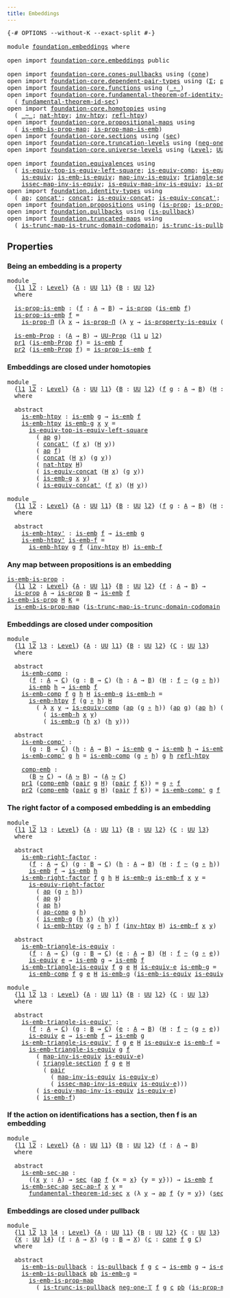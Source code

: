 ```yaml
---
title: Embeddings
---
```


<pre class="Agda"><a id="36" class="Symbol">{-#</a> <a id="40" class="Keyword">OPTIONS</a> <a id="48" class="Pragma">--without-K</a> <a id="60" class="Pragma">--exact-split</a> <a id="74" class="Symbol">#-}</a>

<a id="79" class="Keyword">module</a> <a id="86" href="foundation.embeddings.html" class="Module">foundation.embeddings</a> <a id="108" class="Keyword">where</a>

<a id="115" class="Keyword">open</a> <a id="120" class="Keyword">import</a> <a id="127" href="foundation-core.embeddings.html" class="Module">foundation-core.embeddings</a> <a id="154" class="Keyword">public</a>

<a id="162" class="Keyword">open</a> <a id="167" class="Keyword">import</a> <a id="174" href="foundation-core.cones-pullbacks.html" class="Module">foundation-core.cones-pullbacks</a> <a id="206" class="Keyword">using</a> <a id="212" class="Symbol">(</a><a id="213" href="foundation-core.cones-pullbacks.html#1272" class="Function">cone</a><a id="217" class="Symbol">)</a>
<a id="219" class="Keyword">open</a> <a id="224" class="Keyword">import</a> <a id="231" href="foundation-core.dependent-pair-types.html" class="Module">foundation-core.dependent-pair-types</a> <a id="268" class="Keyword">using</a> <a id="274" class="Symbol">(</a><a id="275" href="foundation-core.dependent-pair-types.html#502" class="Record">Σ</a><a id="276" class="Symbol">;</a> <a id="278" href="foundation-core.dependent-pair-types.html#575" class="InductiveConstructor">pair</a><a id="282" class="Symbol">;</a> <a id="284" href="foundation-core.dependent-pair-types.html#592" class="Field">pr1</a><a id="287" class="Symbol">;</a> <a id="289" href="foundation-core.dependent-pair-types.html#604" class="Field">pr2</a><a id="292" class="Symbol">)</a>
<a id="294" class="Keyword">open</a> <a id="299" class="Keyword">import</a> <a id="306" href="foundation-core.functions.html" class="Module">foundation-core.functions</a> <a id="332" class="Keyword">using</a> <a id="338" class="Symbol">(</a><a id="339" href="foundation-core.functions.html#407" class="Function Operator">_∘_</a><a id="342" class="Symbol">)</a>
<a id="344" class="Keyword">open</a> <a id="349" class="Keyword">import</a> <a id="356" href="foundation-core.fundamental-theorem-of-identity-types.html" class="Module">foundation-core.fundamental-theorem-of-identity-types</a> <a id="410" class="Keyword">using</a>
  <a id="418" class="Symbol">(</a> <a id="420" href="foundation-core.fundamental-theorem-of-identity-types.html#4029" class="Function">fundamental-theorem-id-sec</a><a id="446" class="Symbol">)</a>
<a id="448" class="Keyword">open</a> <a id="453" class="Keyword">import</a> <a id="460" href="foundation-core.homotopies.html" class="Module">foundation-core.homotopies</a> <a id="487" class="Keyword">using</a>
  <a id="495" class="Symbol">(</a> <a id="497" href="foundation-core.homotopies.html#467" class="Function Operator">_~_</a><a id="500" class="Symbol">;</a> <a id="502" href="foundation-core.homotopies.html#3430" class="Function">nat-htpy</a><a id="510" class="Symbol">;</a> <a id="512" href="foundation-core.homotopies.html#889" class="Function">inv-htpy</a><a id="520" class="Symbol">;</a> <a id="522" href="foundation-core.homotopies.html#632" class="Function">refl-htpy</a><a id="531" class="Symbol">)</a>
<a id="533" class="Keyword">open</a> <a id="538" class="Keyword">import</a> <a id="545" href="foundation-core.propositional-maps.html" class="Module">foundation-core.propositional-maps</a> <a id="580" class="Keyword">using</a>
  <a id="588" class="Symbol">(</a> <a id="590" href="foundation-core.propositional-maps.html#1524" class="Function">is-emb-is-prop-map</a><a id="608" class="Symbol">;</a> <a id="610" href="foundation-core.propositional-maps.html#1866" class="Function">is-prop-map-is-emb</a><a id="628" class="Symbol">)</a>
<a id="630" class="Keyword">open</a> <a id="635" class="Keyword">import</a> <a id="642" href="foundation-core.sections.html" class="Module">foundation-core.sections</a> <a id="667" class="Keyword">using</a> <a id="673" class="Symbol">(</a><a id="674" href="foundation-core.sections.html#521" class="Function">sec</a><a id="677" class="Symbol">)</a>
<a id="679" class="Keyword">open</a> <a id="684" class="Keyword">import</a> <a id="691" href="foundation-core.truncation-levels.html" class="Module">foundation-core.truncation-levels</a> <a id="725" class="Keyword">using</a> <a id="731" class="Symbol">(</a><a id="732" href="foundation-core.truncation-levels.html#435" class="Function">neg-one-𝕋</a><a id="741" class="Symbol">)</a>
<a id="743" class="Keyword">open</a> <a id="748" class="Keyword">import</a> <a id="755" href="foundation-core.universe-levels.html" class="Module">foundation-core.universe-levels</a> <a id="787" class="Keyword">using</a> <a id="793" class="Symbol">(</a><a id="794" href="Agda.Primitive.html#597" class="Postulate">Level</a><a id="799" class="Symbol">;</a> <a id="801" href="foundation-core.universe-levels.html#222" class="Primitive">UU</a><a id="803" class="Symbol">;</a> <a id="805" href="Agda.Primitive.html#810" class="Primitive Operator">_⊔_</a><a id="808" class="Symbol">)</a>

<a id="811" class="Keyword">open</a> <a id="816" class="Keyword">import</a> <a id="823" href="foundation.equivalences.html" class="Module">foundation.equivalences</a> <a id="847" class="Keyword">using</a>
  <a id="855" class="Symbol">(</a> <a id="857" href="foundation-core.equivalences.html#14140" class="Function">is-equiv-top-is-equiv-left-square</a><a id="890" class="Symbol">;</a> <a id="892" href="foundation-core.equivalences.html#7183" class="Function">is-equiv-comp</a><a id="905" class="Symbol">;</a> <a id="907" href="foundation-core.equivalences.html#8868" class="Function">is-equiv-right-factor</a><a id="928" class="Symbol">;</a>
    <a id="934" href="foundation-core.equivalences.html#1542" class="Function">is-equiv</a><a id="942" class="Symbol">;</a> <a id="944" href="foundation-core.equivalences.html#15392" class="Function">is-emb-is-equiv</a><a id="959" class="Symbol">;</a> <a id="961" href="foundation-core.equivalences.html#4173" class="Function">map-inv-is-equiv</a><a id="977" class="Symbol">;</a> <a id="979" href="foundation-core.equivalences.html#6036" class="Function">triangle-section</a><a id="995" class="Symbol">;</a>
    <a id="1001" href="foundation-core.equivalences.html#4251" class="Function">issec-map-inv-is-equiv</a><a id="1023" class="Symbol">;</a> <a id="1025" href="foundation-core.equivalences.html#4706" class="Function">is-equiv-map-inv-is-equiv</a><a id="1050" class="Symbol">;</a> <a id="1052" href="foundation.equivalences.html#12215" class="Function">is-property-is-equiv</a><a id="1072" class="Symbol">)</a>
<a id="1074" class="Keyword">open</a> <a id="1079" class="Keyword">import</a> <a id="1086" href="foundation.identity-types.html" class="Module">foundation.identity-types</a> <a id="1112" class="Keyword">using</a>
  <a id="1120" class="Symbol">(</a> <a id="1122" href="foundation-core.identity-types.html#2853" class="Function">ap</a><a id="1124" class="Symbol">;</a> <a id="1126" href="foundation-core.identity-types.html#1384" class="Function">concat&#39;</a><a id="1133" class="Symbol">;</a> <a id="1135" href="foundation-core.identity-types.html#1302" class="Function">concat</a><a id="1141" class="Symbol">;</a> <a id="1143" href="foundation.identity-types.html#1705" class="Function">is-equiv-concat</a><a id="1158" class="Symbol">;</a> <a id="1160" href="foundation.identity-types.html#2476" class="Function">is-equiv-concat&#39;</a><a id="1176" class="Symbol">;</a> <a id="1178" href="foundation-core.identity-types.html#3117" class="Function">ap-comp</a><a id="1185" class="Symbol">)</a>
<a id="1187" class="Keyword">open</a> <a id="1192" class="Keyword">import</a> <a id="1199" href="foundation.propositions.html" class="Module">foundation.propositions</a> <a id="1223" class="Keyword">using</a> <a id="1229" class="Symbol">(</a><a id="1230" href="foundation-core.propositions.html#1295" class="Function">is-prop</a><a id="1237" class="Symbol">;</a> <a id="1239" href="foundation-core.propositions.html#6147" class="Function">is-prop-Π</a><a id="1248" class="Symbol">;</a> <a id="1250" href="foundation-core.propositions.html#1380" class="Function">UU-Prop</a><a id="1257" class="Symbol">)</a>
<a id="1259" class="Keyword">open</a> <a id="1264" class="Keyword">import</a> <a id="1271" href="foundation.pullbacks.html" class="Module">foundation.pullbacks</a> <a id="1292" class="Keyword">using</a> <a id="1298" class="Symbol">(</a><a id="1299" href="foundation-core.pullbacks.html#2909" class="Function">is-pullback</a><a id="1310" class="Symbol">)</a>
<a id="1312" class="Keyword">open</a> <a id="1317" class="Keyword">import</a> <a id="1324" href="foundation.truncated-maps.html" class="Module">foundation.truncated-maps</a> <a id="1350" class="Keyword">using</a>
  <a id="1358" class="Symbol">(</a> <a id="1360" href="foundation-core.truncated-maps.html#4572" class="Function">is-trunc-map-is-trunc-domain-codomain</a><a id="1397" class="Symbol">;</a> <a id="1399" href="foundation.truncated-maps.html#1331" class="Function">is-trunc-is-pullback</a><a id="1419" class="Symbol">)</a>
</pre>
## Properties

### Being an embedding is a property

<pre class="Agda"><a id="1487" class="Keyword">module</a> <a id="1494" href="foundation.embeddings.html#1494" class="Module">_</a>
  <a id="1498" class="Symbol">{</a><a id="1499" href="foundation.embeddings.html#1499" class="Bound">l1</a> <a id="1502" href="foundation.embeddings.html#1502" class="Bound">l2</a> <a id="1505" class="Symbol">:</a> <a id="1507" href="Agda.Primitive.html#597" class="Postulate">Level</a><a id="1512" class="Symbol">}</a> <a id="1514" class="Symbol">{</a><a id="1515" href="foundation.embeddings.html#1515" class="Bound">A</a> <a id="1517" class="Symbol">:</a> <a id="1519" href="foundation-core.universe-levels.html#222" class="Primitive">UU</a> <a id="1522" href="foundation.embeddings.html#1499" class="Bound">l1</a><a id="1524" class="Symbol">}</a> <a id="1526" class="Symbol">{</a><a id="1527" href="foundation.embeddings.html#1527" class="Bound">B</a> <a id="1529" class="Symbol">:</a> <a id="1531" href="foundation-core.universe-levels.html#222" class="Primitive">UU</a> <a id="1534" href="foundation.embeddings.html#1502" class="Bound">l2</a><a id="1536" class="Symbol">}</a>
  <a id="1540" class="Keyword">where</a>
  
  <a id="1551" href="foundation.embeddings.html#1551" class="Function">is-prop-is-emb</a> <a id="1566" class="Symbol">:</a> <a id="1568" class="Symbol">(</a><a id="1569" href="foundation.embeddings.html#1569" class="Bound">f</a> <a id="1571" class="Symbol">:</a> <a id="1573" href="foundation.embeddings.html#1515" class="Bound">A</a> <a id="1575" class="Symbol">→</a> <a id="1577" href="foundation.embeddings.html#1527" class="Bound">B</a><a id="1578" class="Symbol">)</a> <a id="1580" class="Symbol">→</a> <a id="1582" href="foundation-core.propositions.html#1295" class="Function">is-prop</a> <a id="1590" class="Symbol">(</a><a id="1591" href="foundation-core.embeddings.html#980" class="Function">is-emb</a> <a id="1598" href="foundation.embeddings.html#1569" class="Bound">f</a><a id="1599" class="Symbol">)</a>
  <a id="1603" href="foundation.embeddings.html#1551" class="Function">is-prop-is-emb</a> <a id="1618" href="foundation.embeddings.html#1618" class="Bound">f</a> <a id="1620" class="Symbol">=</a>
    <a id="1626" href="foundation-core.propositions.html#6147" class="Function">is-prop-Π</a> <a id="1636" class="Symbol">(λ</a> <a id="1639" href="foundation.embeddings.html#1639" class="Bound">x</a> <a id="1641" class="Symbol">→</a> <a id="1643" href="foundation-core.propositions.html#6147" class="Function">is-prop-Π</a> <a id="1653" class="Symbol">(λ</a> <a id="1656" href="foundation.embeddings.html#1656" class="Bound">y</a> <a id="1658" class="Symbol">→</a> <a id="1660" href="foundation.equivalences.html#12215" class="Function">is-property-is-equiv</a> <a id="1681" class="Symbol">(</a><a id="1682" href="foundation-core.identity-types.html#2853" class="Function">ap</a> <a id="1685" href="foundation.embeddings.html#1618" class="Bound">f</a><a id="1686" class="Symbol">)))</a>

  <a id="1693" href="foundation.embeddings.html#1693" class="Function">is-emb-Prop</a> <a id="1705" class="Symbol">:</a> <a id="1707" class="Symbol">(</a><a id="1708" href="foundation.embeddings.html#1515" class="Bound">A</a> <a id="1710" class="Symbol">→</a> <a id="1712" href="foundation.embeddings.html#1527" class="Bound">B</a><a id="1713" class="Symbol">)</a> <a id="1715" class="Symbol">→</a> <a id="1717" href="foundation-core.propositions.html#1380" class="Function">UU-Prop</a> <a id="1725" class="Symbol">(</a><a id="1726" href="foundation.embeddings.html#1499" class="Bound">l1</a> <a id="1729" href="Agda.Primitive.html#810" class="Primitive Operator">⊔</a> <a id="1731" href="foundation.embeddings.html#1502" class="Bound">l2</a><a id="1733" class="Symbol">)</a>
  <a id="1737" href="foundation-core.dependent-pair-types.html#592" class="Field">pr1</a> <a id="1741" class="Symbol">(</a><a id="1742" href="foundation.embeddings.html#1693" class="Function">is-emb-Prop</a> <a id="1754" href="foundation.embeddings.html#1754" class="Bound">f</a><a id="1755" class="Symbol">)</a> <a id="1757" class="Symbol">=</a> <a id="1759" href="foundation-core.embeddings.html#980" class="Function">is-emb</a> <a id="1766" href="foundation.embeddings.html#1754" class="Bound">f</a>
  <a id="1770" href="foundation-core.dependent-pair-types.html#604" class="Field">pr2</a> <a id="1774" class="Symbol">(</a><a id="1775" href="foundation.embeddings.html#1693" class="Function">is-emb-Prop</a> <a id="1787" href="foundation.embeddings.html#1787" class="Bound">f</a><a id="1788" class="Symbol">)</a> <a id="1790" class="Symbol">=</a> <a id="1792" href="foundation.embeddings.html#1551" class="Function">is-prop-is-emb</a> <a id="1807" href="foundation.embeddings.html#1787" class="Bound">f</a>
</pre>
### Embeddings are closed under homotopies

<pre class="Agda"><a id="1866" class="Keyword">module</a> <a id="1873" href="foundation.embeddings.html#1873" class="Module">_</a>
  <a id="1877" class="Symbol">{</a><a id="1878" href="foundation.embeddings.html#1878" class="Bound">l1</a> <a id="1881" href="foundation.embeddings.html#1881" class="Bound">l2</a> <a id="1884" class="Symbol">:</a> <a id="1886" href="Agda.Primitive.html#597" class="Postulate">Level</a><a id="1891" class="Symbol">}</a> <a id="1893" class="Symbol">{</a><a id="1894" href="foundation.embeddings.html#1894" class="Bound">A</a> <a id="1896" class="Symbol">:</a> <a id="1898" href="foundation-core.universe-levels.html#222" class="Primitive">UU</a> <a id="1901" href="foundation.embeddings.html#1878" class="Bound">l1</a><a id="1903" class="Symbol">}</a> <a id="1905" class="Symbol">{</a><a id="1906" href="foundation.embeddings.html#1906" class="Bound">B</a> <a id="1908" class="Symbol">:</a> <a id="1910" href="foundation-core.universe-levels.html#222" class="Primitive">UU</a> <a id="1913" href="foundation.embeddings.html#1881" class="Bound">l2</a><a id="1915" class="Symbol">}</a> <a id="1917" class="Symbol">(</a><a id="1918" href="foundation.embeddings.html#1918" class="Bound">f</a> <a id="1920" href="foundation.embeddings.html#1920" class="Bound">g</a> <a id="1922" class="Symbol">:</a> <a id="1924" href="foundation.embeddings.html#1894" class="Bound">A</a> <a id="1926" class="Symbol">→</a> <a id="1928" href="foundation.embeddings.html#1906" class="Bound">B</a><a id="1929" class="Symbol">)</a> <a id="1931" class="Symbol">(</a><a id="1932" href="foundation.embeddings.html#1932" class="Bound">H</a> <a id="1934" class="Symbol">:</a> <a id="1936" href="foundation.embeddings.html#1918" class="Bound">f</a> <a id="1938" href="foundation-core.homotopies.html#467" class="Function Operator">~</a> <a id="1940" href="foundation.embeddings.html#1920" class="Bound">g</a><a id="1941" class="Symbol">)</a>
  <a id="1945" class="Keyword">where</a>

  <a id="1954" class="Keyword">abstract</a>
    <a id="1967" href="foundation.embeddings.html#1967" class="Function">is-emb-htpy</a> <a id="1979" class="Symbol">:</a> <a id="1981" href="foundation-core.embeddings.html#980" class="Function">is-emb</a> <a id="1988" href="foundation.embeddings.html#1920" class="Bound">g</a> <a id="1990" class="Symbol">→</a> <a id="1992" href="foundation-core.embeddings.html#980" class="Function">is-emb</a> <a id="1999" href="foundation.embeddings.html#1918" class="Bound">f</a>
    <a id="2005" href="foundation.embeddings.html#1967" class="Function">is-emb-htpy</a> <a id="2017" href="foundation.embeddings.html#2017" class="Bound">is-emb-g</a> <a id="2026" href="foundation.embeddings.html#2026" class="Bound">x</a> <a id="2028" href="foundation.embeddings.html#2028" class="Bound">y</a> <a id="2030" class="Symbol">=</a>
      <a id="2038" href="foundation-core.equivalences.html#14140" class="Function">is-equiv-top-is-equiv-left-square</a>
        <a id="2080" class="Symbol">(</a> <a id="2082" href="foundation-core.identity-types.html#2853" class="Function">ap</a> <a id="2085" href="foundation.embeddings.html#1920" class="Bound">g</a><a id="2086" class="Symbol">)</a>
        <a id="2096" class="Symbol">(</a> <a id="2098" href="foundation-core.identity-types.html#1384" class="Function">concat&#39;</a> <a id="2106" class="Symbol">(</a><a id="2107" href="foundation.embeddings.html#1918" class="Bound">f</a> <a id="2109" href="foundation.embeddings.html#2026" class="Bound">x</a><a id="2110" class="Symbol">)</a> <a id="2112" class="Symbol">(</a><a id="2113" href="foundation.embeddings.html#1932" class="Bound">H</a> <a id="2115" href="foundation.embeddings.html#2028" class="Bound">y</a><a id="2116" class="Symbol">))</a>
        <a id="2127" class="Symbol">(</a> <a id="2129" href="foundation-core.identity-types.html#2853" class="Function">ap</a> <a id="2132" href="foundation.embeddings.html#1918" class="Bound">f</a><a id="2133" class="Symbol">)</a>
        <a id="2143" class="Symbol">(</a> <a id="2145" href="foundation-core.identity-types.html#1302" class="Function">concat</a> <a id="2152" class="Symbol">(</a><a id="2153" href="foundation.embeddings.html#1932" class="Bound">H</a> <a id="2155" href="foundation.embeddings.html#2026" class="Bound">x</a><a id="2156" class="Symbol">)</a> <a id="2158" class="Symbol">(</a><a id="2159" href="foundation.embeddings.html#1920" class="Bound">g</a> <a id="2161" href="foundation.embeddings.html#2028" class="Bound">y</a><a id="2162" class="Symbol">))</a>
        <a id="2173" class="Symbol">(</a> <a id="2175" href="foundation-core.homotopies.html#3430" class="Function">nat-htpy</a> <a id="2184" href="foundation.embeddings.html#1932" class="Bound">H</a><a id="2185" class="Symbol">)</a>
        <a id="2195" class="Symbol">(</a> <a id="2197" href="foundation.identity-types.html#1705" class="Function">is-equiv-concat</a> <a id="2213" class="Symbol">(</a><a id="2214" href="foundation.embeddings.html#1932" class="Bound">H</a> <a id="2216" href="foundation.embeddings.html#2026" class="Bound">x</a><a id="2217" class="Symbol">)</a> <a id="2219" class="Symbol">(</a><a id="2220" href="foundation.embeddings.html#1920" class="Bound">g</a> <a id="2222" href="foundation.embeddings.html#2028" class="Bound">y</a><a id="2223" class="Symbol">))</a>
        <a id="2234" class="Symbol">(</a> <a id="2236" href="foundation.embeddings.html#2017" class="Bound">is-emb-g</a> <a id="2245" href="foundation.embeddings.html#2026" class="Bound">x</a> <a id="2247" href="foundation.embeddings.html#2028" class="Bound">y</a><a id="2248" class="Symbol">)</a>
        <a id="2258" class="Symbol">(</a> <a id="2260" href="foundation.identity-types.html#2476" class="Function">is-equiv-concat&#39;</a> <a id="2277" class="Symbol">(</a><a id="2278" href="foundation.embeddings.html#1918" class="Bound">f</a> <a id="2280" href="foundation.embeddings.html#2026" class="Bound">x</a><a id="2281" class="Symbol">)</a> <a id="2283" class="Symbol">(</a><a id="2284" href="foundation.embeddings.html#1932" class="Bound">H</a> <a id="2286" href="foundation.embeddings.html#2028" class="Bound">y</a><a id="2287" class="Symbol">))</a>

<a id="2291" class="Keyword">module</a> <a id="2298" href="foundation.embeddings.html#2298" class="Module">_</a>
  <a id="2302" class="Symbol">{</a><a id="2303" href="foundation.embeddings.html#2303" class="Bound">l1</a> <a id="2306" href="foundation.embeddings.html#2306" class="Bound">l2</a> <a id="2309" class="Symbol">:</a> <a id="2311" href="Agda.Primitive.html#597" class="Postulate">Level</a><a id="2316" class="Symbol">}</a> <a id="2318" class="Symbol">{</a><a id="2319" href="foundation.embeddings.html#2319" class="Bound">A</a> <a id="2321" class="Symbol">:</a> <a id="2323" href="foundation-core.universe-levels.html#222" class="Primitive">UU</a> <a id="2326" href="foundation.embeddings.html#2303" class="Bound">l1</a><a id="2328" class="Symbol">}</a> <a id="2330" class="Symbol">{</a><a id="2331" href="foundation.embeddings.html#2331" class="Bound">B</a> <a id="2333" class="Symbol">:</a> <a id="2335" href="foundation-core.universe-levels.html#222" class="Primitive">UU</a> <a id="2338" href="foundation.embeddings.html#2306" class="Bound">l2</a><a id="2340" class="Symbol">}</a> <a id="2342" class="Symbol">(</a><a id="2343" href="foundation.embeddings.html#2343" class="Bound">f</a> <a id="2345" href="foundation.embeddings.html#2345" class="Bound">g</a> <a id="2347" class="Symbol">:</a> <a id="2349" href="foundation.embeddings.html#2319" class="Bound">A</a> <a id="2351" class="Symbol">→</a> <a id="2353" href="foundation.embeddings.html#2331" class="Bound">B</a><a id="2354" class="Symbol">)</a> <a id="2356" class="Symbol">(</a><a id="2357" href="foundation.embeddings.html#2357" class="Bound">H</a> <a id="2359" class="Symbol">:</a> <a id="2361" href="foundation.embeddings.html#2343" class="Bound">f</a> <a id="2363" href="foundation-core.homotopies.html#467" class="Function Operator">~</a> <a id="2365" href="foundation.embeddings.html#2345" class="Bound">g</a><a id="2366" class="Symbol">)</a>
  <a id="2370" class="Keyword">where</a>
  
  <a id="2381" class="Keyword">abstract</a>
    <a id="2394" href="foundation.embeddings.html#2394" class="Function">is-emb-htpy&#39;</a> <a id="2407" class="Symbol">:</a> <a id="2409" href="foundation-core.embeddings.html#980" class="Function">is-emb</a> <a id="2416" href="foundation.embeddings.html#2343" class="Bound">f</a> <a id="2418" class="Symbol">→</a> <a id="2420" href="foundation-core.embeddings.html#980" class="Function">is-emb</a> <a id="2427" href="foundation.embeddings.html#2345" class="Bound">g</a>
    <a id="2433" href="foundation.embeddings.html#2394" class="Function">is-emb-htpy&#39;</a> <a id="2446" href="foundation.embeddings.html#2446" class="Bound">is-emb-f</a> <a id="2455" class="Symbol">=</a>
      <a id="2463" href="foundation.embeddings.html#1967" class="Function">is-emb-htpy</a> <a id="2475" href="foundation.embeddings.html#2345" class="Bound">g</a> <a id="2477" href="foundation.embeddings.html#2343" class="Bound">f</a> <a id="2479" class="Symbol">(</a><a id="2480" href="foundation-core.homotopies.html#889" class="Function">inv-htpy</a> <a id="2489" href="foundation.embeddings.html#2357" class="Bound">H</a><a id="2490" class="Symbol">)</a> <a id="2492" href="foundation.embeddings.html#2446" class="Bound">is-emb-f</a>
</pre>
### Any map between propositions is an embedding

<pre class="Agda"><a id="is-emb-is-prop"></a><a id="2560" href="foundation.embeddings.html#2560" class="Function">is-emb-is-prop</a> <a id="2575" class="Symbol">:</a>
  <a id="2579" class="Symbol">{</a><a id="2580" href="foundation.embeddings.html#2580" class="Bound">l1</a> <a id="2583" href="foundation.embeddings.html#2583" class="Bound">l2</a> <a id="2586" class="Symbol">:</a> <a id="2588" href="Agda.Primitive.html#597" class="Postulate">Level</a><a id="2593" class="Symbol">}</a> <a id="2595" class="Symbol">{</a><a id="2596" href="foundation.embeddings.html#2596" class="Bound">A</a> <a id="2598" class="Symbol">:</a> <a id="2600" href="foundation-core.universe-levels.html#222" class="Primitive">UU</a> <a id="2603" href="foundation.embeddings.html#2580" class="Bound">l1</a><a id="2605" class="Symbol">}</a> <a id="2607" class="Symbol">{</a><a id="2608" href="foundation.embeddings.html#2608" class="Bound">B</a> <a id="2610" class="Symbol">:</a> <a id="2612" href="foundation-core.universe-levels.html#222" class="Primitive">UU</a> <a id="2615" href="foundation.embeddings.html#2583" class="Bound">l2</a><a id="2617" class="Symbol">}</a> <a id="2619" class="Symbol">{</a><a id="2620" href="foundation.embeddings.html#2620" class="Bound">f</a> <a id="2622" class="Symbol">:</a> <a id="2624" href="foundation.embeddings.html#2596" class="Bound">A</a> <a id="2626" class="Symbol">→</a> <a id="2628" href="foundation.embeddings.html#2608" class="Bound">B</a><a id="2629" class="Symbol">}</a> <a id="2631" class="Symbol">→</a>
  <a id="2635" href="foundation-core.propositions.html#1295" class="Function">is-prop</a> <a id="2643" href="foundation.embeddings.html#2596" class="Bound">A</a> <a id="2645" class="Symbol">→</a> <a id="2647" href="foundation-core.propositions.html#1295" class="Function">is-prop</a> <a id="2655" href="foundation.embeddings.html#2608" class="Bound">B</a> <a id="2657" class="Symbol">→</a> <a id="2659" href="foundation-core.embeddings.html#980" class="Function">is-emb</a> <a id="2666" href="foundation.embeddings.html#2620" class="Bound">f</a>
<a id="2668" href="foundation.embeddings.html#2560" class="Function">is-emb-is-prop</a> <a id="2683" href="foundation.embeddings.html#2683" class="Bound">H</a> <a id="2685" href="foundation.embeddings.html#2685" class="Bound">K</a> <a id="2687" class="Symbol">=</a>
  <a id="2691" href="foundation-core.propositional-maps.html#1524" class="Function">is-emb-is-prop-map</a> <a id="2710" class="Symbol">(</a><a id="2711" href="foundation-core.truncated-maps.html#4572" class="Function">is-trunc-map-is-trunc-domain-codomain</a> <a id="2749" href="foundation-core.truncation-levels.html#435" class="Function">neg-one-𝕋</a> <a id="2759" href="foundation.embeddings.html#2683" class="Bound">H</a> <a id="2761" href="foundation.embeddings.html#2685" class="Bound">K</a><a id="2762" class="Symbol">)</a>
</pre>
### Embeddings are closed under composition

<pre class="Agda"><a id="2822" class="Keyword">module</a> <a id="2829" href="foundation.embeddings.html#2829" class="Module">_</a>
  <a id="2833" class="Symbol">{</a><a id="2834" href="foundation.embeddings.html#2834" class="Bound">l1</a> <a id="2837" href="foundation.embeddings.html#2837" class="Bound">l2</a> <a id="2840" href="foundation.embeddings.html#2840" class="Bound">l3</a> <a id="2843" class="Symbol">:</a> <a id="2845" href="Agda.Primitive.html#597" class="Postulate">Level</a><a id="2850" class="Symbol">}</a> <a id="2852" class="Symbol">{</a><a id="2853" href="foundation.embeddings.html#2853" class="Bound">A</a> <a id="2855" class="Symbol">:</a> <a id="2857" href="foundation-core.universe-levels.html#222" class="Primitive">UU</a> <a id="2860" href="foundation.embeddings.html#2834" class="Bound">l1</a><a id="2862" class="Symbol">}</a> <a id="2864" class="Symbol">{</a><a id="2865" href="foundation.embeddings.html#2865" class="Bound">B</a> <a id="2867" class="Symbol">:</a> <a id="2869" href="foundation-core.universe-levels.html#222" class="Primitive">UU</a> <a id="2872" href="foundation.embeddings.html#2837" class="Bound">l2</a><a id="2874" class="Symbol">}</a> <a id="2876" class="Symbol">{</a><a id="2877" href="foundation.embeddings.html#2877" class="Bound">C</a> <a id="2879" class="Symbol">:</a> <a id="2881" href="foundation-core.universe-levels.html#222" class="Primitive">UU</a> <a id="2884" href="foundation.embeddings.html#2840" class="Bound">l3</a><a id="2886" class="Symbol">}</a>
  <a id="2890" class="Keyword">where</a>

  <a id="2899" class="Keyword">abstract</a>
    <a id="2912" href="foundation.embeddings.html#2912" class="Function">is-emb-comp</a> <a id="2924" class="Symbol">:</a>
      <a id="2932" class="Symbol">(</a><a id="2933" href="foundation.embeddings.html#2933" class="Bound">f</a> <a id="2935" class="Symbol">:</a> <a id="2937" href="foundation.embeddings.html#2853" class="Bound">A</a> <a id="2939" class="Symbol">→</a> <a id="2941" href="foundation.embeddings.html#2877" class="Bound">C</a><a id="2942" class="Symbol">)</a> <a id="2944" class="Symbol">(</a><a id="2945" href="foundation.embeddings.html#2945" class="Bound">g</a> <a id="2947" class="Symbol">:</a> <a id="2949" href="foundation.embeddings.html#2865" class="Bound">B</a> <a id="2951" class="Symbol">→</a> <a id="2953" href="foundation.embeddings.html#2877" class="Bound">C</a><a id="2954" class="Symbol">)</a> <a id="2956" class="Symbol">(</a><a id="2957" href="foundation.embeddings.html#2957" class="Bound">h</a> <a id="2959" class="Symbol">:</a> <a id="2961" href="foundation.embeddings.html#2853" class="Bound">A</a> <a id="2963" class="Symbol">→</a> <a id="2965" href="foundation.embeddings.html#2865" class="Bound">B</a><a id="2966" class="Symbol">)</a> <a id="2968" class="Symbol">(</a><a id="2969" href="foundation.embeddings.html#2969" class="Bound">H</a> <a id="2971" class="Symbol">:</a> <a id="2973" href="foundation.embeddings.html#2933" class="Bound">f</a> <a id="2975" href="foundation-core.homotopies.html#467" class="Function Operator">~</a> <a id="2977" class="Symbol">(</a><a id="2978" href="foundation.embeddings.html#2945" class="Bound">g</a> <a id="2980" href="foundation-core.functions.html#407" class="Function Operator">∘</a> <a id="2982" href="foundation.embeddings.html#2957" class="Bound">h</a><a id="2983" class="Symbol">))</a> <a id="2986" class="Symbol">→</a> <a id="2988" href="foundation-core.embeddings.html#980" class="Function">is-emb</a> <a id="2995" href="foundation.embeddings.html#2945" class="Bound">g</a> <a id="2997" class="Symbol">→</a>
      <a id="3005" href="foundation-core.embeddings.html#980" class="Function">is-emb</a> <a id="3012" href="foundation.embeddings.html#2957" class="Bound">h</a> <a id="3014" class="Symbol">→</a> <a id="3016" href="foundation-core.embeddings.html#980" class="Function">is-emb</a> <a id="3023" href="foundation.embeddings.html#2933" class="Bound">f</a>
    <a id="3029" href="foundation.embeddings.html#2912" class="Function">is-emb-comp</a> <a id="3041" href="foundation.embeddings.html#3041" class="Bound">f</a> <a id="3043" href="foundation.embeddings.html#3043" class="Bound">g</a> <a id="3045" href="foundation.embeddings.html#3045" class="Bound">h</a> <a id="3047" href="foundation.embeddings.html#3047" class="Bound">H</a> <a id="3049" href="foundation.embeddings.html#3049" class="Bound">is-emb-g</a> <a id="3058" href="foundation.embeddings.html#3058" class="Bound">is-emb-h</a> <a id="3067" class="Symbol">=</a>
      <a id="3075" href="foundation.embeddings.html#1967" class="Function">is-emb-htpy</a> <a id="3087" href="foundation.embeddings.html#3041" class="Bound">f</a> <a id="3089" class="Symbol">(</a><a id="3090" href="foundation.embeddings.html#3043" class="Bound">g</a> <a id="3092" href="foundation-core.functions.html#407" class="Function Operator">∘</a> <a id="3094" href="foundation.embeddings.html#3045" class="Bound">h</a><a id="3095" class="Symbol">)</a> <a id="3097" href="foundation.embeddings.html#3047" class="Bound">H</a>
        <a id="3107" class="Symbol">(</a> <a id="3109" class="Symbol">λ</a> <a id="3111" href="foundation.embeddings.html#3111" class="Bound">x</a> <a id="3113" href="foundation.embeddings.html#3113" class="Bound">y</a> <a id="3115" class="Symbol">→</a> <a id="3117" href="foundation-core.equivalences.html#7183" class="Function">is-equiv-comp</a> <a id="3131" class="Symbol">(</a><a id="3132" href="foundation-core.identity-types.html#2853" class="Function">ap</a> <a id="3135" class="Symbol">(</a><a id="3136" href="foundation.embeddings.html#3043" class="Bound">g</a> <a id="3138" href="foundation-core.functions.html#407" class="Function Operator">∘</a> <a id="3140" href="foundation.embeddings.html#3045" class="Bound">h</a><a id="3141" class="Symbol">))</a> <a id="3144" class="Symbol">(</a><a id="3145" href="foundation-core.identity-types.html#2853" class="Function">ap</a> <a id="3148" href="foundation.embeddings.html#3043" class="Bound">g</a><a id="3149" class="Symbol">)</a> <a id="3151" class="Symbol">(</a><a id="3152" href="foundation-core.identity-types.html#2853" class="Function">ap</a> <a id="3155" href="foundation.embeddings.html#3045" class="Bound">h</a><a id="3156" class="Symbol">)</a> <a id="3158" class="Symbol">(</a><a id="3159" href="foundation-core.identity-types.html#3117" class="Function">ap-comp</a> <a id="3167" href="foundation.embeddings.html#3043" class="Bound">g</a> <a id="3169" href="foundation.embeddings.html#3045" class="Bound">h</a><a id="3170" class="Symbol">)</a>
          <a id="3182" class="Symbol">(</a> <a id="3184" href="foundation.embeddings.html#3058" class="Bound">is-emb-h</a> <a id="3193" href="foundation.embeddings.html#3111" class="Bound">x</a> <a id="3195" href="foundation.embeddings.html#3113" class="Bound">y</a><a id="3196" class="Symbol">)</a>
          <a id="3208" class="Symbol">(</a> <a id="3210" href="foundation.embeddings.html#3049" class="Bound">is-emb-g</a> <a id="3219" class="Symbol">(</a><a id="3220" href="foundation.embeddings.html#3045" class="Bound">h</a> <a id="3222" href="foundation.embeddings.html#3111" class="Bound">x</a><a id="3223" class="Symbol">)</a> <a id="3225" class="Symbol">(</a><a id="3226" href="foundation.embeddings.html#3045" class="Bound">h</a> <a id="3228" href="foundation.embeddings.html#3113" class="Bound">y</a><a id="3229" class="Symbol">)))</a>

  <a id="3236" class="Keyword">abstract</a>
    <a id="3249" href="foundation.embeddings.html#3249" class="Function">is-emb-comp&#39;</a> <a id="3262" class="Symbol">:</a>
      <a id="3270" class="Symbol">(</a><a id="3271" href="foundation.embeddings.html#3271" class="Bound">g</a> <a id="3273" class="Symbol">:</a> <a id="3275" href="foundation.embeddings.html#2865" class="Bound">B</a> <a id="3277" class="Symbol">→</a> <a id="3279" href="foundation.embeddings.html#2877" class="Bound">C</a><a id="3280" class="Symbol">)</a> <a id="3282" class="Symbol">(</a><a id="3283" href="foundation.embeddings.html#3283" class="Bound">h</a> <a id="3285" class="Symbol">:</a> <a id="3287" href="foundation.embeddings.html#2853" class="Bound">A</a> <a id="3289" class="Symbol">→</a> <a id="3291" href="foundation.embeddings.html#2865" class="Bound">B</a><a id="3292" class="Symbol">)</a> <a id="3294" class="Symbol">→</a> <a id="3296" href="foundation-core.embeddings.html#980" class="Function">is-emb</a> <a id="3303" href="foundation.embeddings.html#3271" class="Bound">g</a> <a id="3305" class="Symbol">→</a> <a id="3307" href="foundation-core.embeddings.html#980" class="Function">is-emb</a> <a id="3314" href="foundation.embeddings.html#3283" class="Bound">h</a> <a id="3316" class="Symbol">→</a> <a id="3318" href="foundation-core.embeddings.html#980" class="Function">is-emb</a> <a id="3325" class="Symbol">(</a><a id="3326" href="foundation.embeddings.html#3271" class="Bound">g</a> <a id="3328" href="foundation-core.functions.html#407" class="Function Operator">∘</a> <a id="3330" href="foundation.embeddings.html#3283" class="Bound">h</a><a id="3331" class="Symbol">)</a>
    <a id="3337" href="foundation.embeddings.html#3249" class="Function">is-emb-comp&#39;</a> <a id="3350" href="foundation.embeddings.html#3350" class="Bound">g</a> <a id="3352" href="foundation.embeddings.html#3352" class="Bound">h</a> <a id="3354" class="Symbol">=</a> <a id="3356" href="foundation.embeddings.html#2912" class="Function">is-emb-comp</a> <a id="3368" class="Symbol">(</a><a id="3369" href="foundation.embeddings.html#3350" class="Bound">g</a> <a id="3371" href="foundation-core.functions.html#407" class="Function Operator">∘</a> <a id="3373" href="foundation.embeddings.html#3352" class="Bound">h</a><a id="3374" class="Symbol">)</a> <a id="3376" href="foundation.embeddings.html#3350" class="Bound">g</a> <a id="3378" href="foundation.embeddings.html#3352" class="Bound">h</a> <a id="3380" href="foundation-core.homotopies.html#632" class="Function">refl-htpy</a>

    <a id="3395" href="foundation.embeddings.html#3395" class="Function">comp-emb</a> <a id="3404" class="Symbol">:</a>
      <a id="3412" class="Symbol">(</a><a id="3413" href="foundation.embeddings.html#2865" class="Bound">B</a> <a id="3415" href="foundation-core.embeddings.html#1062" class="Function Operator">↪</a> <a id="3417" href="foundation.embeddings.html#2877" class="Bound">C</a><a id="3418" class="Symbol">)</a> <a id="3420" class="Symbol">→</a> <a id="3422" class="Symbol">(</a><a id="3423" href="foundation.embeddings.html#2853" class="Bound">A</a> <a id="3425" href="foundation-core.embeddings.html#1062" class="Function Operator">↪</a> <a id="3427" href="foundation.embeddings.html#2865" class="Bound">B</a><a id="3428" class="Symbol">)</a> <a id="3430" class="Symbol">→</a> <a id="3432" class="Symbol">(</a><a id="3433" href="foundation.embeddings.html#2853" class="Bound">A</a> <a id="3435" href="foundation-core.embeddings.html#1062" class="Function Operator">↪</a> <a id="3437" href="foundation.embeddings.html#2877" class="Bound">C</a><a id="3438" class="Symbol">)</a>
    <a id="3444" href="foundation-core.dependent-pair-types.html#592" class="Field">pr1</a> <a id="3448" class="Symbol">(</a><a id="3449" href="foundation.embeddings.html#3395" class="Function">comp-emb</a> <a id="3458" class="Symbol">(</a><a id="3459" href="foundation-core.dependent-pair-types.html#575" class="InductiveConstructor">pair</a> <a id="3464" href="foundation.embeddings.html#3464" class="Bound">g</a> <a id="3466" href="foundation.embeddings.html#3466" class="Bound">H</a><a id="3467" class="Symbol">)</a> <a id="3469" class="Symbol">(</a><a id="3470" href="foundation-core.dependent-pair-types.html#575" class="InductiveConstructor">pair</a> <a id="3475" href="foundation.embeddings.html#3475" class="Bound">f</a> <a id="3477" href="foundation.embeddings.html#3477" class="Bound">K</a><a id="3478" class="Symbol">))</a> <a id="3481" class="Symbol">=</a> <a id="3483" href="foundation.embeddings.html#3464" class="Bound">g</a> <a id="3485" href="foundation-core.functions.html#407" class="Function Operator">∘</a> <a id="3487" href="foundation.embeddings.html#3475" class="Bound">f</a>
    <a id="3493" href="foundation-core.dependent-pair-types.html#604" class="Field">pr2</a> <a id="3497" class="Symbol">(</a><a id="3498" href="foundation.embeddings.html#3395" class="Function">comp-emb</a> <a id="3507" class="Symbol">(</a><a id="3508" href="foundation-core.dependent-pair-types.html#575" class="InductiveConstructor">pair</a> <a id="3513" href="foundation.embeddings.html#3513" class="Bound">g</a> <a id="3515" href="foundation.embeddings.html#3515" class="Bound">H</a><a id="3516" class="Symbol">)</a> <a id="3518" class="Symbol">(</a><a id="3519" href="foundation-core.dependent-pair-types.html#575" class="InductiveConstructor">pair</a> <a id="3524" href="foundation.embeddings.html#3524" class="Bound">f</a> <a id="3526" href="foundation.embeddings.html#3526" class="Bound">K</a><a id="3527" class="Symbol">))</a> <a id="3530" class="Symbol">=</a> <a id="3532" href="foundation.embeddings.html#3249" class="Function">is-emb-comp&#39;</a> <a id="3545" href="foundation.embeddings.html#3513" class="Bound">g</a> <a id="3547" href="foundation.embeddings.html#3524" class="Bound">f</a> <a id="3549" href="foundation.embeddings.html#3515" class="Bound">H</a> <a id="3551" href="foundation.embeddings.html#3526" class="Bound">K</a>
</pre>
### The right factor of a composed embedding is an embedding

<pre class="Agda"><a id="3628" class="Keyword">module</a> <a id="3635" href="foundation.embeddings.html#3635" class="Module">_</a>
  <a id="3639" class="Symbol">{</a><a id="3640" href="foundation.embeddings.html#3640" class="Bound">l1</a> <a id="3643" href="foundation.embeddings.html#3643" class="Bound">l2</a> <a id="3646" href="foundation.embeddings.html#3646" class="Bound">l3</a> <a id="3649" class="Symbol">:</a> <a id="3651" href="Agda.Primitive.html#597" class="Postulate">Level</a><a id="3656" class="Symbol">}</a> <a id="3658" class="Symbol">{</a><a id="3659" href="foundation.embeddings.html#3659" class="Bound">A</a> <a id="3661" class="Symbol">:</a> <a id="3663" href="foundation-core.universe-levels.html#222" class="Primitive">UU</a> <a id="3666" href="foundation.embeddings.html#3640" class="Bound">l1</a><a id="3668" class="Symbol">}</a> <a id="3670" class="Symbol">{</a><a id="3671" href="foundation.embeddings.html#3671" class="Bound">B</a> <a id="3673" class="Symbol">:</a> <a id="3675" href="foundation-core.universe-levels.html#222" class="Primitive">UU</a> <a id="3678" href="foundation.embeddings.html#3643" class="Bound">l2</a><a id="3680" class="Symbol">}</a> <a id="3682" class="Symbol">{</a><a id="3683" href="foundation.embeddings.html#3683" class="Bound">C</a> <a id="3685" class="Symbol">:</a> <a id="3687" href="foundation-core.universe-levels.html#222" class="Primitive">UU</a> <a id="3690" href="foundation.embeddings.html#3646" class="Bound">l3</a><a id="3692" class="Symbol">}</a>
  <a id="3696" class="Keyword">where</a>

  <a id="3705" class="Keyword">abstract</a>
    <a id="3718" href="foundation.embeddings.html#3718" class="Function">is-emb-right-factor</a> <a id="3738" class="Symbol">:</a>
      <a id="3746" class="Symbol">(</a><a id="3747" href="foundation.embeddings.html#3747" class="Bound">f</a> <a id="3749" class="Symbol">:</a> <a id="3751" href="foundation.embeddings.html#3659" class="Bound">A</a> <a id="3753" class="Symbol">→</a> <a id="3755" href="foundation.embeddings.html#3683" class="Bound">C</a><a id="3756" class="Symbol">)</a> <a id="3758" class="Symbol">(</a><a id="3759" href="foundation.embeddings.html#3759" class="Bound">g</a> <a id="3761" class="Symbol">:</a> <a id="3763" href="foundation.embeddings.html#3671" class="Bound">B</a> <a id="3765" class="Symbol">→</a> <a id="3767" href="foundation.embeddings.html#3683" class="Bound">C</a><a id="3768" class="Symbol">)</a> <a id="3770" class="Symbol">(</a><a id="3771" href="foundation.embeddings.html#3771" class="Bound">h</a> <a id="3773" class="Symbol">:</a> <a id="3775" href="foundation.embeddings.html#3659" class="Bound">A</a> <a id="3777" class="Symbol">→</a> <a id="3779" href="foundation.embeddings.html#3671" class="Bound">B</a><a id="3780" class="Symbol">)</a> <a id="3782" class="Symbol">(</a><a id="3783" href="foundation.embeddings.html#3783" class="Bound">H</a> <a id="3785" class="Symbol">:</a> <a id="3787" href="foundation.embeddings.html#3747" class="Bound">f</a> <a id="3789" href="foundation-core.homotopies.html#467" class="Function Operator">~</a> <a id="3791" class="Symbol">(</a><a id="3792" href="foundation.embeddings.html#3759" class="Bound">g</a> <a id="3794" href="foundation-core.functions.html#407" class="Function Operator">∘</a> <a id="3796" href="foundation.embeddings.html#3771" class="Bound">h</a><a id="3797" class="Symbol">))</a> <a id="3800" class="Symbol">→</a> <a id="3802" href="foundation-core.embeddings.html#980" class="Function">is-emb</a> <a id="3809" href="foundation.embeddings.html#3759" class="Bound">g</a> <a id="3811" class="Symbol">→</a>
      <a id="3819" href="foundation-core.embeddings.html#980" class="Function">is-emb</a> <a id="3826" href="foundation.embeddings.html#3747" class="Bound">f</a> <a id="3828" class="Symbol">→</a> <a id="3830" href="foundation-core.embeddings.html#980" class="Function">is-emb</a> <a id="3837" href="foundation.embeddings.html#3771" class="Bound">h</a>
    <a id="3843" href="foundation.embeddings.html#3718" class="Function">is-emb-right-factor</a> <a id="3863" href="foundation.embeddings.html#3863" class="Bound">f</a> <a id="3865" href="foundation.embeddings.html#3865" class="Bound">g</a> <a id="3867" href="foundation.embeddings.html#3867" class="Bound">h</a> <a id="3869" href="foundation.embeddings.html#3869" class="Bound">H</a> <a id="3871" href="foundation.embeddings.html#3871" class="Bound">is-emb-g</a> <a id="3880" href="foundation.embeddings.html#3880" class="Bound">is-emb-f</a> <a id="3889" href="foundation.embeddings.html#3889" class="Bound">x</a> <a id="3891" href="foundation.embeddings.html#3891" class="Bound">y</a> <a id="3893" class="Symbol">=</a>
      <a id="3901" href="foundation-core.equivalences.html#8868" class="Function">is-equiv-right-factor</a>
        <a id="3931" class="Symbol">(</a> <a id="3933" href="foundation-core.identity-types.html#2853" class="Function">ap</a> <a id="3936" class="Symbol">(</a><a id="3937" href="foundation.embeddings.html#3865" class="Bound">g</a> <a id="3939" href="foundation-core.functions.html#407" class="Function Operator">∘</a> <a id="3941" href="foundation.embeddings.html#3867" class="Bound">h</a><a id="3942" class="Symbol">))</a>
        <a id="3953" class="Symbol">(</a> <a id="3955" href="foundation-core.identity-types.html#2853" class="Function">ap</a> <a id="3958" href="foundation.embeddings.html#3865" class="Bound">g</a><a id="3959" class="Symbol">)</a>
        <a id="3969" class="Symbol">(</a> <a id="3971" href="foundation-core.identity-types.html#2853" class="Function">ap</a> <a id="3974" href="foundation.embeddings.html#3867" class="Bound">h</a><a id="3975" class="Symbol">)</a>
        <a id="3985" class="Symbol">(</a> <a id="3987" href="foundation-core.identity-types.html#3117" class="Function">ap-comp</a> <a id="3995" href="foundation.embeddings.html#3865" class="Bound">g</a> <a id="3997" href="foundation.embeddings.html#3867" class="Bound">h</a><a id="3998" class="Symbol">)</a>
        <a id="4008" class="Symbol">(</a> <a id="4010" href="foundation.embeddings.html#3871" class="Bound">is-emb-g</a> <a id="4019" class="Symbol">(</a><a id="4020" href="foundation.embeddings.html#3867" class="Bound">h</a> <a id="4022" href="foundation.embeddings.html#3889" class="Bound">x</a><a id="4023" class="Symbol">)</a> <a id="4025" class="Symbol">(</a><a id="4026" href="foundation.embeddings.html#3867" class="Bound">h</a> <a id="4028" href="foundation.embeddings.html#3891" class="Bound">y</a><a id="4029" class="Symbol">))</a>
        <a id="4040" class="Symbol">(</a> <a id="4042" href="foundation.embeddings.html#1967" class="Function">is-emb-htpy</a> <a id="4054" class="Symbol">(</a><a id="4055" href="foundation.embeddings.html#3865" class="Bound">g</a> <a id="4057" href="foundation-core.functions.html#407" class="Function Operator">∘</a> <a id="4059" href="foundation.embeddings.html#3867" class="Bound">h</a><a id="4060" class="Symbol">)</a> <a id="4062" href="foundation.embeddings.html#3863" class="Bound">f</a> <a id="4064" class="Symbol">(</a><a id="4065" href="foundation-core.homotopies.html#889" class="Function">inv-htpy</a> <a id="4074" href="foundation.embeddings.html#3869" class="Bound">H</a><a id="4075" class="Symbol">)</a> <a id="4077" href="foundation.embeddings.html#3880" class="Bound">is-emb-f</a> <a id="4086" href="foundation.embeddings.html#3889" class="Bound">x</a> <a id="4088" href="foundation.embeddings.html#3891" class="Bound">y</a><a id="4089" class="Symbol">)</a>

  <a id="4094" class="Keyword">abstract</a>
    <a id="4107" href="foundation.embeddings.html#4107" class="Function">is-emb-triangle-is-equiv</a> <a id="4132" class="Symbol">:</a>
      <a id="4140" class="Symbol">(</a><a id="4141" href="foundation.embeddings.html#4141" class="Bound">f</a> <a id="4143" class="Symbol">:</a> <a id="4145" href="foundation.embeddings.html#3659" class="Bound">A</a> <a id="4147" class="Symbol">→</a> <a id="4149" href="foundation.embeddings.html#3683" class="Bound">C</a><a id="4150" class="Symbol">)</a> <a id="4152" class="Symbol">(</a><a id="4153" href="foundation.embeddings.html#4153" class="Bound">g</a> <a id="4155" class="Symbol">:</a> <a id="4157" href="foundation.embeddings.html#3671" class="Bound">B</a> <a id="4159" class="Symbol">→</a> <a id="4161" href="foundation.embeddings.html#3683" class="Bound">C</a><a id="4162" class="Symbol">)</a> <a id="4164" class="Symbol">(</a><a id="4165" href="foundation.embeddings.html#4165" class="Bound">e</a> <a id="4167" class="Symbol">:</a> <a id="4169" href="foundation.embeddings.html#3659" class="Bound">A</a> <a id="4171" class="Symbol">→</a> <a id="4173" href="foundation.embeddings.html#3671" class="Bound">B</a><a id="4174" class="Symbol">)</a> <a id="4176" class="Symbol">(</a><a id="4177" href="foundation.embeddings.html#4177" class="Bound">H</a> <a id="4179" class="Symbol">:</a> <a id="4181" href="foundation.embeddings.html#4141" class="Bound">f</a> <a id="4183" href="foundation-core.homotopies.html#467" class="Function Operator">~</a> <a id="4185" class="Symbol">(</a><a id="4186" href="foundation.embeddings.html#4153" class="Bound">g</a> <a id="4188" href="foundation-core.functions.html#407" class="Function Operator">∘</a> <a id="4190" href="foundation.embeddings.html#4165" class="Bound">e</a><a id="4191" class="Symbol">))</a> <a id="4194" class="Symbol">→</a>
      <a id="4202" href="foundation-core.equivalences.html#1542" class="Function">is-equiv</a> <a id="4211" href="foundation.embeddings.html#4165" class="Bound">e</a> <a id="4213" class="Symbol">→</a> <a id="4215" href="foundation-core.embeddings.html#980" class="Function">is-emb</a> <a id="4222" href="foundation.embeddings.html#4153" class="Bound">g</a> <a id="4224" class="Symbol">→</a> <a id="4226" href="foundation-core.embeddings.html#980" class="Function">is-emb</a> <a id="4233" href="foundation.embeddings.html#4141" class="Bound">f</a>
    <a id="4239" href="foundation.embeddings.html#4107" class="Function">is-emb-triangle-is-equiv</a> <a id="4264" href="foundation.embeddings.html#4264" class="Bound">f</a> <a id="4266" href="foundation.embeddings.html#4266" class="Bound">g</a> <a id="4268" href="foundation.embeddings.html#4268" class="Bound">e</a> <a id="4270" href="foundation.embeddings.html#4270" class="Bound">H</a> <a id="4272" href="foundation.embeddings.html#4272" class="Bound">is-equiv-e</a> <a id="4283" href="foundation.embeddings.html#4283" class="Bound">is-emb-g</a> <a id="4292" class="Symbol">=</a>
      <a id="4300" href="foundation.embeddings.html#2912" class="Function">is-emb-comp</a> <a id="4312" href="foundation.embeddings.html#4264" class="Bound">f</a> <a id="4314" href="foundation.embeddings.html#4266" class="Bound">g</a> <a id="4316" href="foundation.embeddings.html#4268" class="Bound">e</a> <a id="4318" href="foundation.embeddings.html#4270" class="Bound">H</a> <a id="4320" href="foundation.embeddings.html#4283" class="Bound">is-emb-g</a> <a id="4329" class="Symbol">(</a><a id="4330" href="foundation-core.equivalences.html#15392" class="Function">is-emb-is-equiv</a> <a id="4346" href="foundation.embeddings.html#4272" class="Bound">is-equiv-e</a><a id="4356" class="Symbol">)</a>

<a id="4359" class="Keyword">module</a> <a id="4366" href="foundation.embeddings.html#4366" class="Module">_</a>
  <a id="4370" class="Symbol">{</a><a id="4371" href="foundation.embeddings.html#4371" class="Bound">l1</a> <a id="4374" href="foundation.embeddings.html#4374" class="Bound">l2</a> <a id="4377" href="foundation.embeddings.html#4377" class="Bound">l3</a> <a id="4380" class="Symbol">:</a> <a id="4382" href="Agda.Primitive.html#597" class="Postulate">Level</a><a id="4387" class="Symbol">}</a> <a id="4389" class="Symbol">{</a><a id="4390" href="foundation.embeddings.html#4390" class="Bound">A</a> <a id="4392" class="Symbol">:</a> <a id="4394" href="foundation-core.universe-levels.html#222" class="Primitive">UU</a> <a id="4397" href="foundation.embeddings.html#4371" class="Bound">l1</a><a id="4399" class="Symbol">}</a> <a id="4401" class="Symbol">{</a><a id="4402" href="foundation.embeddings.html#4402" class="Bound">B</a> <a id="4404" class="Symbol">:</a> <a id="4406" href="foundation-core.universe-levels.html#222" class="Primitive">UU</a> <a id="4409" href="foundation.embeddings.html#4374" class="Bound">l2</a><a id="4411" class="Symbol">}</a> <a id="4413" class="Symbol">{</a><a id="4414" href="foundation.embeddings.html#4414" class="Bound">C</a> <a id="4416" class="Symbol">:</a> <a id="4418" href="foundation-core.universe-levels.html#222" class="Primitive">UU</a> <a id="4421" href="foundation.embeddings.html#4377" class="Bound">l3</a><a id="4423" class="Symbol">}</a>
  <a id="4427" class="Keyword">where</a>

  <a id="4436" class="Keyword">abstract</a>
    <a id="4449" href="foundation.embeddings.html#4449" class="Function">is-emb-triangle-is-equiv&#39;</a> <a id="4475" class="Symbol">:</a>
      <a id="4483" class="Symbol">(</a><a id="4484" href="foundation.embeddings.html#4484" class="Bound">f</a> <a id="4486" class="Symbol">:</a> <a id="4488" href="foundation.embeddings.html#4390" class="Bound">A</a> <a id="4490" class="Symbol">→</a> <a id="4492" href="foundation.embeddings.html#4414" class="Bound">C</a><a id="4493" class="Symbol">)</a> <a id="4495" class="Symbol">(</a><a id="4496" href="foundation.embeddings.html#4496" class="Bound">g</a> <a id="4498" class="Symbol">:</a> <a id="4500" href="foundation.embeddings.html#4402" class="Bound">B</a> <a id="4502" class="Symbol">→</a> <a id="4504" href="foundation.embeddings.html#4414" class="Bound">C</a><a id="4505" class="Symbol">)</a> <a id="4507" class="Symbol">(</a><a id="4508" href="foundation.embeddings.html#4508" class="Bound">e</a> <a id="4510" class="Symbol">:</a> <a id="4512" href="foundation.embeddings.html#4390" class="Bound">A</a> <a id="4514" class="Symbol">→</a> <a id="4516" href="foundation.embeddings.html#4402" class="Bound">B</a><a id="4517" class="Symbol">)</a> <a id="4519" class="Symbol">(</a><a id="4520" href="foundation.embeddings.html#4520" class="Bound">H</a> <a id="4522" class="Symbol">:</a> <a id="4524" href="foundation.embeddings.html#4484" class="Bound">f</a> <a id="4526" href="foundation-core.homotopies.html#467" class="Function Operator">~</a> <a id="4528" class="Symbol">(</a><a id="4529" href="foundation.embeddings.html#4496" class="Bound">g</a> <a id="4531" href="foundation-core.functions.html#407" class="Function Operator">∘</a> <a id="4533" href="foundation.embeddings.html#4508" class="Bound">e</a><a id="4534" class="Symbol">))</a> <a id="4537" class="Symbol">→</a>
      <a id="4545" href="foundation-core.equivalences.html#1542" class="Function">is-equiv</a> <a id="4554" href="foundation.embeddings.html#4508" class="Bound">e</a> <a id="4556" class="Symbol">→</a> <a id="4558" href="foundation-core.embeddings.html#980" class="Function">is-emb</a> <a id="4565" href="foundation.embeddings.html#4484" class="Bound">f</a> <a id="4567" class="Symbol">→</a> <a id="4569" href="foundation-core.embeddings.html#980" class="Function">is-emb</a> <a id="4576" href="foundation.embeddings.html#4496" class="Bound">g</a>
    <a id="4582" href="foundation.embeddings.html#4449" class="Function">is-emb-triangle-is-equiv&#39;</a> <a id="4608" href="foundation.embeddings.html#4608" class="Bound">f</a> <a id="4610" href="foundation.embeddings.html#4610" class="Bound">g</a> <a id="4612" href="foundation.embeddings.html#4612" class="Bound">e</a> <a id="4614" href="foundation.embeddings.html#4614" class="Bound">H</a> <a id="4616" href="foundation.embeddings.html#4616" class="Bound">is-equiv-e</a> <a id="4627" href="foundation.embeddings.html#4627" class="Bound">is-emb-f</a> <a id="4636" class="Symbol">=</a>
      <a id="4644" href="foundation.embeddings.html#4107" class="Function">is-emb-triangle-is-equiv</a> <a id="4669" href="foundation.embeddings.html#4610" class="Bound">g</a> <a id="4671" href="foundation.embeddings.html#4608" class="Bound">f</a>
        <a id="4681" class="Symbol">(</a> <a id="4683" href="foundation-core.equivalences.html#4173" class="Function">map-inv-is-equiv</a> <a id="4700" href="foundation.embeddings.html#4616" class="Bound">is-equiv-e</a><a id="4710" class="Symbol">)</a>
        <a id="4720" class="Symbol">(</a> <a id="4722" href="foundation-core.equivalences.html#6036" class="Function">triangle-section</a> <a id="4739" href="foundation.embeddings.html#4608" class="Bound">f</a> <a id="4741" href="foundation.embeddings.html#4610" class="Bound">g</a> <a id="4743" href="foundation.embeddings.html#4612" class="Bound">e</a> <a id="4745" href="foundation.embeddings.html#4614" class="Bound">H</a>
          <a id="4757" class="Symbol">(</a> <a id="4759" href="foundation-core.dependent-pair-types.html#575" class="InductiveConstructor">pair</a>
            <a id="4776" class="Symbol">(</a> <a id="4778" href="foundation-core.equivalences.html#4173" class="Function">map-inv-is-equiv</a> <a id="4795" href="foundation.embeddings.html#4616" class="Bound">is-equiv-e</a><a id="4805" class="Symbol">)</a>
            <a id="4819" class="Symbol">(</a> <a id="4821" href="foundation-core.equivalences.html#4251" class="Function">issec-map-inv-is-equiv</a> <a id="4844" href="foundation.embeddings.html#4616" class="Bound">is-equiv-e</a><a id="4854" class="Symbol">)))</a>
        <a id="4866" class="Symbol">(</a> <a id="4868" href="foundation-core.equivalences.html#4706" class="Function">is-equiv-map-inv-is-equiv</a> <a id="4894" href="foundation.embeddings.html#4616" class="Bound">is-equiv-e</a><a id="4904" class="Symbol">)</a>
        <a id="4914" class="Symbol">(</a> <a id="4916" href="foundation.embeddings.html#4627" class="Bound">is-emb-f</a><a id="4924" class="Symbol">)</a>
</pre>
### If the action on identifications has a section, then f is an embedding

<pre class="Agda"><a id="5015" class="Keyword">module</a> <a id="5022" href="foundation.embeddings.html#5022" class="Module">_</a>
  <a id="5026" class="Symbol">{</a><a id="5027" href="foundation.embeddings.html#5027" class="Bound">l1</a> <a id="5030" href="foundation.embeddings.html#5030" class="Bound">l2</a> <a id="5033" class="Symbol">:</a> <a id="5035" href="Agda.Primitive.html#597" class="Postulate">Level</a><a id="5040" class="Symbol">}</a> <a id="5042" class="Symbol">{</a><a id="5043" href="foundation.embeddings.html#5043" class="Bound">A</a> <a id="5045" class="Symbol">:</a> <a id="5047" href="foundation-core.universe-levels.html#222" class="Primitive">UU</a> <a id="5050" href="foundation.embeddings.html#5027" class="Bound">l1</a><a id="5052" class="Symbol">}</a> <a id="5054" class="Symbol">{</a><a id="5055" href="foundation.embeddings.html#5055" class="Bound">B</a> <a id="5057" class="Symbol">:</a> <a id="5059" href="foundation-core.universe-levels.html#222" class="Primitive">UU</a> <a id="5062" href="foundation.embeddings.html#5030" class="Bound">l2</a><a id="5064" class="Symbol">}</a> <a id="5066" class="Symbol">(</a><a id="5067" href="foundation.embeddings.html#5067" class="Bound">f</a> <a id="5069" class="Symbol">:</a> <a id="5071" href="foundation.embeddings.html#5043" class="Bound">A</a> <a id="5073" class="Symbol">→</a> <a id="5075" href="foundation.embeddings.html#5055" class="Bound">B</a><a id="5076" class="Symbol">)</a>
  <a id="5080" class="Keyword">where</a>
  
  <a id="5091" class="Keyword">abstract</a>
    <a id="5104" href="foundation.embeddings.html#5104" class="Function">is-emb-sec-ap</a> <a id="5118" class="Symbol">:</a>
      <a id="5126" class="Symbol">((</a><a id="5128" href="foundation.embeddings.html#5128" class="Bound">x</a> <a id="5130" href="foundation.embeddings.html#5130" class="Bound">y</a> <a id="5132" class="Symbol">:</a> <a id="5134" href="foundation.embeddings.html#5043" class="Bound">A</a><a id="5135" class="Symbol">)</a> <a id="5137" class="Symbol">→</a> <a id="5139" href="foundation-core.sections.html#521" class="Function">sec</a> <a id="5143" class="Symbol">(</a><a id="5144" href="foundation-core.identity-types.html#2853" class="Function">ap</a> <a id="5147" href="foundation.embeddings.html#5067" class="Bound">f</a> <a id="5149" class="Symbol">{</a><a id="5150" class="Argument">x</a> <a id="5152" class="Symbol">=</a> <a id="5154" href="foundation.embeddings.html#5128" class="Bound">x</a><a id="5155" class="Symbol">}</a> <a id="5157" class="Symbol">{</a><a id="5158" class="Argument">y</a> <a id="5160" class="Symbol">=</a> <a id="5162" href="foundation.embeddings.html#5130" class="Bound">y</a><a id="5163" class="Symbol">}))</a> <a id="5167" class="Symbol">→</a> <a id="5169" href="foundation-core.embeddings.html#980" class="Function">is-emb</a> <a id="5176" href="foundation.embeddings.html#5067" class="Bound">f</a>
    <a id="5182" href="foundation.embeddings.html#5104" class="Function">is-emb-sec-ap</a> <a id="5196" href="foundation.embeddings.html#5196" class="Bound">sec-ap-f</a> <a id="5205" href="foundation.embeddings.html#5205" class="Bound">x</a> <a id="5207" href="foundation.embeddings.html#5207" class="Bound">y</a> <a id="5209" class="Symbol">=</a>
      <a id="5217" href="foundation-core.fundamental-theorem-of-identity-types.html#4029" class="Function">fundamental-theorem-id-sec</a> <a id="5244" href="foundation.embeddings.html#5205" class="Bound">x</a> <a id="5246" class="Symbol">(λ</a> <a id="5249" href="foundation.embeddings.html#5249" class="Bound">y</a> <a id="5251" class="Symbol">→</a> <a id="5253" href="foundation-core.identity-types.html#2853" class="Function">ap</a> <a id="5256" href="foundation.embeddings.html#5067" class="Bound">f</a> <a id="5258" class="Symbol">{</a><a id="5259" class="Argument">y</a> <a id="5261" class="Symbol">=</a> <a id="5263" href="foundation.embeddings.html#5249" class="Bound">y</a><a id="5264" class="Symbol">})</a> <a id="5267" class="Symbol">(</a><a id="5268" href="foundation.embeddings.html#5196" class="Bound">sec-ap-f</a> <a id="5277" href="foundation.embeddings.html#5205" class="Bound">x</a><a id="5278" class="Symbol">)</a> <a id="5280" href="foundation.embeddings.html#5207" class="Bound">y</a>
</pre>
### Embeddings are closed under pullback

<pre class="Agda"><a id="5337" class="Keyword">module</a> <a id="5344" href="foundation.embeddings.html#5344" class="Module">_</a>
  <a id="5348" class="Symbol">{</a><a id="5349" href="foundation.embeddings.html#5349" class="Bound">l1</a> <a id="5352" href="foundation.embeddings.html#5352" class="Bound">l2</a> <a id="5355" href="foundation.embeddings.html#5355" class="Bound">l3</a> <a id="5358" href="foundation.embeddings.html#5358" class="Bound">l4</a> <a id="5361" class="Symbol">:</a> <a id="5363" href="Agda.Primitive.html#597" class="Postulate">Level</a><a id="5368" class="Symbol">}</a> <a id="5370" class="Symbol">{</a><a id="5371" href="foundation.embeddings.html#5371" class="Bound">A</a> <a id="5373" class="Symbol">:</a> <a id="5375" href="foundation-core.universe-levels.html#222" class="Primitive">UU</a> <a id="5378" href="foundation.embeddings.html#5349" class="Bound">l1</a><a id="5380" class="Symbol">}</a> <a id="5382" class="Symbol">{</a><a id="5383" href="foundation.embeddings.html#5383" class="Bound">B</a> <a id="5385" class="Symbol">:</a> <a id="5387" href="foundation-core.universe-levels.html#222" class="Primitive">UU</a> <a id="5390" href="foundation.embeddings.html#5352" class="Bound">l2</a><a id="5392" class="Symbol">}</a> <a id="5394" class="Symbol">{</a><a id="5395" href="foundation.embeddings.html#5395" class="Bound">C</a> <a id="5397" class="Symbol">:</a> <a id="5399" href="foundation-core.universe-levels.html#222" class="Primitive">UU</a> <a id="5402" href="foundation.embeddings.html#5355" class="Bound">l3</a><a id="5404" class="Symbol">}</a>
  <a id="5408" class="Symbol">{</a><a id="5409" href="foundation.embeddings.html#5409" class="Bound">X</a> <a id="5411" class="Symbol">:</a> <a id="5413" href="foundation-core.universe-levels.html#222" class="Primitive">UU</a> <a id="5416" href="foundation.embeddings.html#5358" class="Bound">l4</a><a id="5418" class="Symbol">}</a> <a id="5420" class="Symbol">(</a><a id="5421" href="foundation.embeddings.html#5421" class="Bound">f</a> <a id="5423" class="Symbol">:</a> <a id="5425" href="foundation.embeddings.html#5371" class="Bound">A</a> <a id="5427" class="Symbol">→</a> <a id="5429" href="foundation.embeddings.html#5409" class="Bound">X</a><a id="5430" class="Symbol">)</a> <a id="5432" class="Symbol">(</a><a id="5433" href="foundation.embeddings.html#5433" class="Bound">g</a> <a id="5435" class="Symbol">:</a> <a id="5437" href="foundation.embeddings.html#5383" class="Bound">B</a> <a id="5439" class="Symbol">→</a> <a id="5441" href="foundation.embeddings.html#5409" class="Bound">X</a><a id="5442" class="Symbol">)</a> <a id="5444" class="Symbol">(</a><a id="5445" href="foundation.embeddings.html#5445" class="Bound">c</a> <a id="5447" class="Symbol">:</a> <a id="5449" href="foundation-core.cones-pullbacks.html#1272" class="Function">cone</a> <a id="5454" href="foundation.embeddings.html#5421" class="Bound">f</a> <a id="5456" href="foundation.embeddings.html#5433" class="Bound">g</a> <a id="5458" href="foundation.embeddings.html#5395" class="Bound">C</a><a id="5459" class="Symbol">)</a>
  <a id="5463" class="Keyword">where</a>
  
  <a id="5474" class="Keyword">abstract</a>
    <a id="5487" href="foundation.embeddings.html#5487" class="Function">is-emb-is-pullback</a> <a id="5506" class="Symbol">:</a> <a id="5508" href="foundation-core.pullbacks.html#2909" class="Function">is-pullback</a> <a id="5520" href="foundation.embeddings.html#5421" class="Bound">f</a> <a id="5522" href="foundation.embeddings.html#5433" class="Bound">g</a> <a id="5524" href="foundation.embeddings.html#5445" class="Bound">c</a> <a id="5526" class="Symbol">→</a> <a id="5528" href="foundation-core.embeddings.html#980" class="Function">is-emb</a> <a id="5535" href="foundation.embeddings.html#5433" class="Bound">g</a> <a id="5537" class="Symbol">→</a> <a id="5539" href="foundation-core.embeddings.html#980" class="Function">is-emb</a> <a id="5546" class="Symbol">(</a><a id="5547" href="foundation-core.dependent-pair-types.html#592" class="Field">pr1</a> <a id="5551" href="foundation.embeddings.html#5445" class="Bound">c</a><a id="5552" class="Symbol">)</a>
    <a id="5558" href="foundation.embeddings.html#5487" class="Function">is-emb-is-pullback</a> <a id="5577" href="foundation.embeddings.html#5577" class="Bound">pb</a> <a id="5580" href="foundation.embeddings.html#5580" class="Bound">is-emb-g</a> <a id="5589" class="Symbol">=</a>
      <a id="5597" href="foundation-core.propositional-maps.html#1524" class="Function">is-emb-is-prop-map</a>
        <a id="5624" class="Symbol">(</a> <a id="5626" href="foundation.truncated-maps.html#1331" class="Function">is-trunc-is-pullback</a> <a id="5647" href="foundation-core.truncation-levels.html#435" class="Function">neg-one-𝕋</a> <a id="5657" href="foundation.embeddings.html#5421" class="Bound">f</a> <a id="5659" href="foundation.embeddings.html#5433" class="Bound">g</a> <a id="5661" href="foundation.embeddings.html#5445" class="Bound">c</a> <a id="5663" href="foundation.embeddings.html#5577" class="Bound">pb</a> <a id="5666" class="Symbol">(</a><a id="5667" href="foundation-core.propositional-maps.html#1866" class="Function">is-prop-map-is-emb</a> <a id="5686" href="foundation.embeddings.html#5580" class="Bound">is-emb-g</a><a id="5694" class="Symbol">))</a>
</pre>